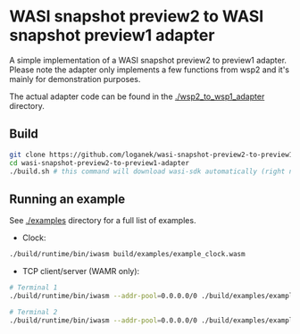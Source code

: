 # WASI snapshot preview2 to WASI snapshot preview1 adapter

A simple implementation of a WASI snapshot preview2 to preview1 adapter. Please note the adapter only implements a few functions from wsp2 and it's mainly for demonstration purposes.

The actual adapter code can be found in the [./wsp2_to_wsp1_adapter](wsp2_to_wsp1_adapter) directory.

## Build
```bash
git clone https://github.com/loganek/wasi-snapshot-preview2-to-preview1-adapter.git
cd wasi-snapshot-preview2-to-preview1-adapter
./build.sh # this command will download wasi-sdk automatically (right now only works on Linux)
```

## Running an example
See [./examples](./examples/) directory for a full list of examples.
* Clock:
```bash
./build/runtime/bin/iwasm build/examples/example_clock.wasm
```
* TCP client/server (WAMR only):
```bash
# Terminal 1
./build/runtime/bin/iwasm --addr-pool=0.0.0.0/0 ./build/examples/example_tcp_echo_server.wasm 12345

# Terminal 2
./build/runtime/bin/iwasm --addr-pool=0.0.0.0/0 ./build/examples/example_tcp_client.wasm 127.0.0.1 12345
```
